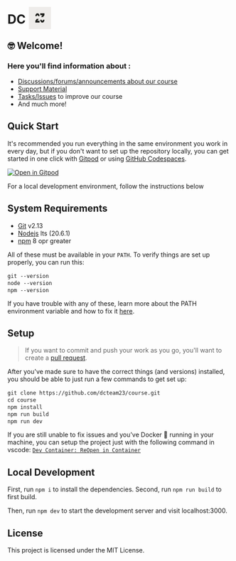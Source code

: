 # DC <img src="https://github.com/dcTeam23/course/blob/main/23.gif?raw=true" alt="logo 23" width="50" height="50" style="margin-bottom: -12px;" />

## 🤓 Welcome!

### Here you'll find information about :

* [Discussions/forums/announcements about our course](https://github.com/orgs/dcTeam23/discussions)
* [Support Material](https://github.com/dcTeam23/course/tree/main/content/fundamentals) 
* [Tasks/Issues](https://github.com/dcTeam23/course/issues) to improve our course 
* And much more!


## Quick Start

It's recommended you run everything in the same environment you work in every
day, but if you don't want to set up the repository locally, you can get started
in one click with [Gitpod](https://gitpod.io) or using [GitHub Codespaces](https://github.com/features/codespaces).

[![Open in Gitpod](https://gitpod.io/button/open-in-gitpod.svg)](https://gitpod.io/#https://github.com/dcteam23/course)

For a local development environment, follow the instructions below


## System Requirements

- [Git][git] v2.13
- [Nodejs][node] lts (20.6.1)
- [npm][npm] 8 opr greater

All of these must be available in your `PATH`. To verify things are set up
properly, you can run this:

```shell
git --version
node --version
npm --version
```

If you have trouble with any of these, learn more about the PATH environment
variable and how to fix it [here][mac-path].

## Setup

> If you want to commit and push your work as you go, you'll want to
> create a [pull request](https://docs.github.com/en/pull-requests/collaborating-with-pull-requests/proposing-changes-to-your-work-with-pull-requests/creating-a-pull-request).

After you've made sure to have the correct things (and versions) installed, you
should be able to just run a few commands to get set up:

```shell
git clone https://github.com/dcteam23/course.git
cd course
npm install
npm run build
npm run dev
```

If you are still unable to fix issues and you've Docker 🐳 running in your machine, you can 
setup the project just with the following command in vscode: [`Dev Container: ReOpen in Container`][vscode-dev-container] 

## Local Development

First, run `npm i` to install the dependencies.
Second, run `npm run build` to first build.
 
Then, run `npm dev` to start the development server and visit localhost:3000.

## License

This project is licensed under the MIT License.


[npm]: https://www.npmjs.com/
[node]: https://nodejs.org
[git]: https://git-scm.com/
[mac-path]: http://stackoverflow.com/a/24322978/971592
[vscode-dev-container]: https://code.visualstudio.com/docs/devcontainers/containers#_reopen-folder-in-container